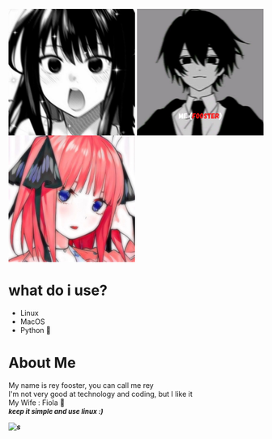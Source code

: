 <img align="middle" width="250px" top="30px" src="https://github.com/fooster1337/fooster1337/blob/main/like.jpeg" /> <img align="middle" width="250px" top="30px" src="https://github.com/fooster1337/fooster1337/blob/main/me.png" /> <img align="middle" width="250px" top="30px" src="https://raw.githubusercontent.com/fooster1337/fooster1337/main/nino.jpeg" />

# what do i use?
- Linux
- MacOS
- Python :sparkling_heart:	

# About Me

My name is rey fooster, you can call me rey <br>
I'm not very good at technology and coding, but I like it<br>
My Wife : Fiola :love_letter:<br>
<i><b><font size="2">keep it simple and use linux :)</font><b><i>

![s](https://github-readme-stats.vercel.app/api?username=fooster1337&show_icons=true&theme=highcontrast)
